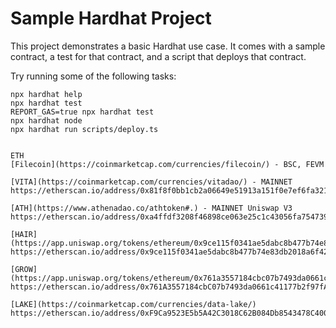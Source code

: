 # Sample Hardhat Project

This project demonstrates a basic Hardhat use case. It comes with a sample contract, a test for that contract, and a script that deploys that contract.

Try running some of the following tasks:

```shell
npx hardhat help
npx hardhat test
REPORT_GAS=true npx hardhat test
npx hardhat node
npx hardhat run scripts/deploy.ts


ETH
[Filecoin](https://coinmarketcap.com/currencies/filecoin/) - BSC, FEVM

[VITA](https://coinmarketcap.com/currencies/vitadao/) - MAINNET
https://etherscan.io/address/0x81f8f0bb1cb2a06649e51913a151f0e7ef6fa321

[ATH](https://www.athenadao.co/athtoken#.) - MAINNET Uniswap V3
https://etherscan.io/address/0xa4ffdf3208f46898ce063e25c1c43056fa754739

[HAIR](https://app.uniswap.org/tokens/ethereum/0x9ce115f0341ae5dabc8b477b74e83db2018a6f42)
https://etherscan.io/address/0x9ce115f0341ae5dabc8b477b74e83db2018a6f42

[GROW](https://app.uniswap.org/tokens/ethereum/0x761a3557184cbc07b7493da0661c41177b2f97fa)
https://etherscan.io/address/0x761A3557184cbC07b7493da0661c41177b2f97fA

[LAKE](https://coinmarketcap.com/currencies/data-lake/)
https://etherscan.io/address/0xF9Ca9523E5b5A42C3018C62B084Db8543478C400




```

